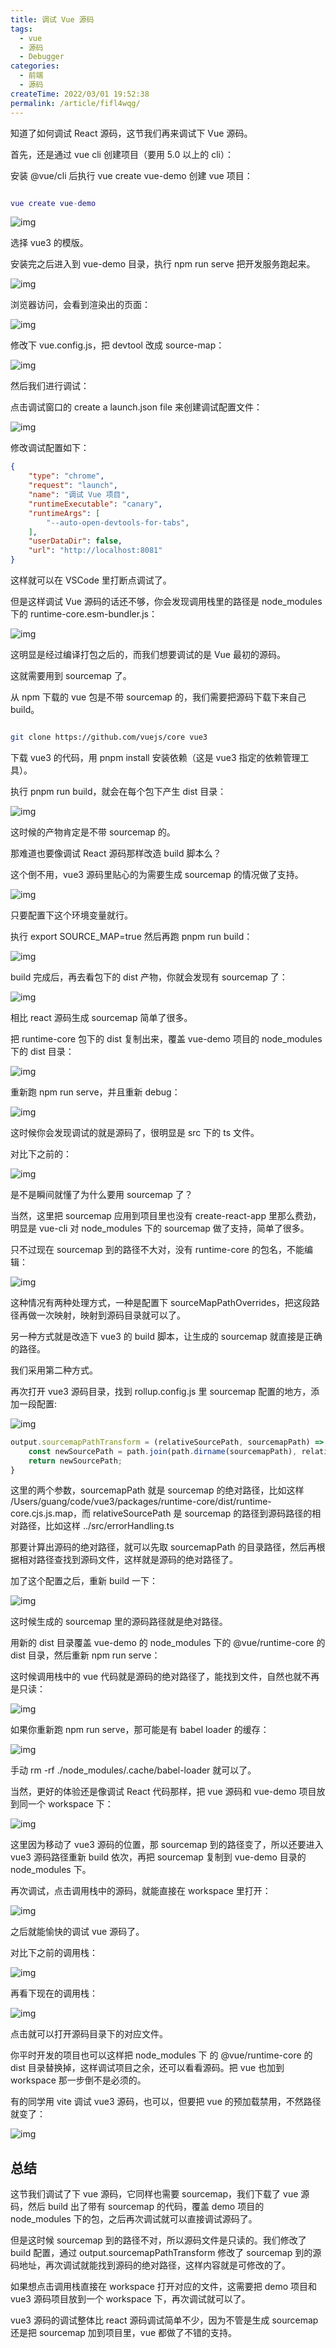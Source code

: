 ```yaml
---
title: 调试 Vue 源码
tags:
  - vue
  - 源码
  - Debugger
categories:
  - 前端
  - 源码
createTime: 2022/03/01 19:52:38
permalink: /article/fifl4wqg/
---
```

知道了如何调试 React 源码，这节我们再来调试下 Vue 源码。

首先，还是通过 vue cli 创建项目（要用 5.0 以上的 cli）：

安装 @vue/cli 后执行 vue create vue-demo 创建 vue 项目：

```lua

vue create vue-demo
```

![img](./deVue/8b62a31fc5f64a569264aba7d78815b0~tplv-k3u1fbpfcp-jj-mark_1512_0_0_0_q75.jpg)

选择 vue3 的模版。

安装完之后进入到 vue-demo 目录，执行 npm run serve 把开发服务跑起来。

![img](./deVue/205e0401f35244a487daeb625faed8bb~tplv-k3u1fbpfcp-jj-mark_1512_0_0_0_q75.jpg)

浏览器访问，会看到渲染出的页面：

![img](./deVue/beef0fa2220347918b8cdf133365a723~tplv-k3u1fbpfcp-jj-mark_1512_0_0_0_q75.jpg)

修改下 vue.config.js，把 devtool 改成 source-map：

![img](./deVue/a79387d593b24010a870d8e8f68f3c8d~tplv-k3u1fbpfcp-jj-mark_1512_0_0_0_q75.jpg)

然后我们进行调试：

点击调试窗口的 create a launch.json file 来创建调试配置文件：

![img](./deVue/189a01024a7141e28edf126ffecc8959~tplv-k3u1fbpfcp-jj-mark_1512_0_0_0_q75.jpg)

修改调试配置如下：

```json
{
    "type": "chrome",
    "request": "launch",
    "name": "调试 Vue 项目",
    "runtimeExecutable": "canary",
    "runtimeArgs": [
        "--auto-open-devtools-for-tabs",
    ],
    "userDataDir": false,
    "url": "http://localhost:8081"
}
```

这样就可以在 VSCode 里打断点调试了。

但是这样调试 Vue 源码的话还不够，你会发现调用栈里的路径是 node_modules 下的 runtime-core.esm-bundler.js：

![img](./deVue/9f76b37902734b0482e744d6d7e31646~tplv-k3u1fbpfcp-jj-mark_1512_0_0_0_q75.jpg)

这明显是经过编译打包之后的，而我们想要调试的是 Vue 最初的源码。

这就需要用到 sourcemap 了。

从 npm 下载的 vue 包是不带 sourcemap 的，我们需要把源码下载下来自己 build。

```bash

git clone https://github.com/vuejs/core vue3
```

下载 vue3 的代码，用 pnpm install 安装依赖（这是 vue3 指定的依赖管理工具）。

执行 pnpm run build，就会在每个包下产生 dist 目录：

![img](./deVue/ec8586ab2d3b47638c63db3e0caa59c0~tplv-k3u1fbpfcp-jj-mark_1512_0_0_0_q75.jpg)

这时候的产物肯定是不带 sourcemap 的。

那难道也要像调试 React 源码那样改造 build 脚本么？

这个倒不用，vue3 源码里贴心的为需要生成 sourcemap 的情况做了支持。

![img](./deVue/a7cd17e423644e7590f6234f4ec0bfd2~tplv-k3u1fbpfcp-jj-mark_1512_0_0_0_q75.jpg)

只要配置下这个环境变量就行。

执行 export SOURCE_MAP=true 然后再跑 pnpm run build：

![img](./deVue/35e838e7716b432e88b96eae0114e629~tplv-k3u1fbpfcp-jj-mark_1512_0_0_0_q75.jpg)

build 完成后，再去看包下的 dist 产物，你就会发现有 sourcemap 了：

![img](./deVue/015c9ab52b834b9b9060aad194dd54c8~tplv-k3u1fbpfcp-jj-mark_1512_0_0_0_q75.jpg)

相比 react 源码生成 sourcemap 简单了很多。

把 runtime-core 包下的 dist 复制出来，覆盖 vue-demo 项目的 node_modules 下的 dist 目录：

![img](./deVue/7c2232ef340a404fb5906dcee0efe8dc~tplv-k3u1fbpfcp-jj-mark_1512_0_0_0_q75.jpg)

重新跑 npm run serve，并且重新 debug：

![img](./deVue/0223714d16c04071b612f74988df21d5~tplv-k3u1fbpfcp-jj-mark_1512_0_0_0_q75.jpg)

这时候你会发现调试的就是源码了，很明显是 src 下的 ts 文件。

对比下之前的：

![img](./deVue/9f76b37902734b0482e744d6d7e31646~tplv-k3u1fbpfcp-jj-mark_1512_0_0_0_q75.jpg)

是不是瞬间就懂了为什么要用 sourcemap 了？

当然，这里把 sourcemap 应用到项目里也没有 create-react-app 里那么费劲，明显是 vue-cli 对 node_modules 下的 sourcemap 做了支持，简单了很多。

只不过现在 sourcemap 到的路径不大对，没有 runtime-core 的包名，不能编辑：

![img](./deVue/19170508445a4911a0f3194c10022b9a~tplv-k3u1fbpfcp-jj-mark_1512_0_0_0_q75.jpg)

这种情况有两种处理方式，一种是配置下 sourceMapPathOverrides，把这段路径再做一次映射，映射到源码目录就可以了。

另一种方式就是改造下 vue3 的 build 脚本，让生成的 sourcemap 就直接是正确的路径。

我们采用第二种方式。

再次打开 vue3 源码目录，找到 rollup.config.js 里 sourcemap 配置的地方，添加一段配置:

![img](./deVue/a352ce90ecb64826b7a0aba016bba07f~tplv-k3u1fbpfcp-jj-mark_1512_0_0_0_q75.jpg)

```javascript
output.sourcemapPathTransform = (relativeSourcePath, sourcemapPath) => {
    const newSourcePath = path.join(path.dirname(sourcemapPath), relativeSourcePath);
    return newSourcePath;
}
```

这里的两个参数，sourcemapPath 就是 sourcemap 的绝对路径，比如这样 /Users/guang/code/vue3/packages/runtime-core/dist/runtime-core.cjs.js.map，而 relativeSourcePath 是 sourcemap 的路径到源码路径的相对路径，比如这样 ../src/errorHandling.ts

那要计算出源码的绝对路径，就可以先取 sourcemapPath 的目录路径，然后再根据相对路径查找到源码文件，这样就是源码的绝对路径了。

加了这个配置之后，重新 build 一下：

![img](./deVue/a7cd093e758e483f9f99b7ae1452ef77~tplv-k3u1fbpfcp-jj-mark_1512_0_0_0_q75.jpg)

这时候生成的 sourcemap 里的源码路径就是绝对路径。

用新的 dist 目录覆盖 vue-demo 的 node_modules 下的 @vue/runtime-core 的 dist 目录，然后重新 npm run serve：

这时候调用栈中的 vue 代码就是源码的绝对路径了，能找到文件，自然也就不再是只读：

![img](./deVue/42e1fc45249740649f62cd9edfa64c65~tplv-k3u1fbpfcp-jj-mark_1512_0_0_0_q75.jpg)

如果你重新跑 npm run serve，那可能是有 babel loader 的缓存：

![img](./deVue/ff20f2a5f0ad4118b53373b7f793742d~tplv-k3u1fbpfcp-jj-mark_1512_0_0_0_q75.jpg)

手动 rm -rf ./node_modules/.cache/babel-loader 就可以了。

当然，更好的体验还是像调试 React 代码那样，把 vue 源码和 vue-demo 项目放到同一个 workspace 下：

![img](./deVue/002487e244b442fdbbbb6a9b3ccd3852~tplv-k3u1fbpfcp-jj-mark_1512_0_0_0_q75.jpg)

这里因为移动了 vue3 源码的位置，那 sourcemap 到的路径变了，所以还要进入 vue3 源码路径重新 build 依次，再把 sourcemap 复制到 vue-demo 目录的 node_modules 下。

再次调试，点击调用栈中的源码，就能直接在 workspace 里打开：

![img](./deVue/1eb7c86fa08c44218e74ae5888d0550d~tplv-k3u1fbpfcp-jj-mark_1512_0_0_0_q75.jpg)

之后就能愉快的调试 vue 源码了。

对比下之前的调用栈：

![img](./deVue/062d62a3e0f349838b90216ce2f2f66a~tplv-k3u1fbpfcp-jj-mark_1512_0_0_0_q75.jpg)

再看下现在的调用栈：

![img](./deVue/fe46a5edb4e3428db1b65d2c4a8bc280~tplv-k3u1fbpfcp-jj-mark_1512_0_0_0_q75.jpg)

点击就可以打开源码目录下的对应文件。

你平时开发的项目也可以这样把 node_modules 下 的 @vue/runtime-core 的 dist 目录替换掉，这样调试项目之余，还可以看看源码。把 vue 也加到 workspace 那一步倒不是必须的。

有的同学用 vite 调试 vue3 源码，也可以，但要把 vue 的预加载禁用，不然路径就变了：

![img](./deVue/367f0f4017e24ad99752df40327fe1b2~tplv-k3u1fbpfcp-jj-mark_1512_0_0_0_q75.jpg)

## 总结

这节我们调试了下 vue 源码，它同样也需要 sourcemap，我们下载了 vue 源码，然后 build 出了带有 sourcemap 的代码，覆盖 demo 项目的 node_modules 下的包，之后再次调试就可以直接调试源码了。

但是这时候 sourcemap 到的路径不对，所以源码文件是只读的。我们修改了 build 配置，通过 output.sourcemapPathTransform 修改了 sourcemap 到的源码地址，再次调试就能找到源码的绝对路径，这样内容就是可修改的了。

如果想点击调用栈直接在 workspace 打开对应的文件，这需要把 demo 项目和 vue3 源码项目放到一个 workspace 下，再次调试就可以了。

vue3 源码的调试整体比 react 源码调试简单不少，因为不管是生成 sourcemap 还是把 sourcemap 加到项目里，vue 都做了不错的支持。